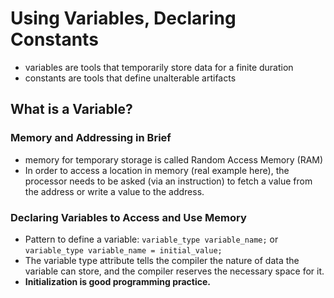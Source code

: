 # Using Variables, Declaring Constants

* variables are tools that temporarily store data for a finite duration
* constants are tools that define unalterable artifacts

## What is a Variable?

### Memory and Addressing in Brief

* memory for temporary storage is called Random Access Memory (RAM)
* In order to access a location in memory (real example here), the processor needs to be asked (via an instruction) to fetch a value from the address or write a value to the address.

### Declaring Variables to Access and Use Memory

* Pattern to define a variable: `variable_type variable_name;` or `variable_type variable_name = initial_value;` 
* The variable type attribute tells the compiler the nature of data the variable can store, and the compiler reserves the necessary space for it.
* **Initialization is good programming practice.** 

